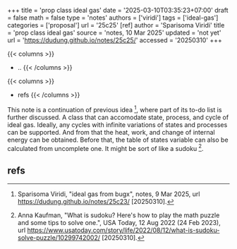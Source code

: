 +++
title = 'prop class ideal gas'
date = '2025-03-10T03:35:23+07:00'
draft = false
math = false
type = 'notes'
authors = ['viridi']
tags = ['ideal-gas']
categories = ['proposal']
url = '25c25'
[ref]
author = 'Sparisoma Viridi'
title = 'prop class ideal gas'
source = 'notes, 10 Mar 2025'
updated = 'not yet'
url = 'https://dudung.github.io/notes/25c25/'
accessed = '20250310'
+++

{{< columns >}}
+ ..
{{< /columns >}}

{{< columns >}}
+ refs
{{< /columns >}}

<!--more-->

This note is a continuation of previous idea [^viridi_2025], where part of its to-do list is further discussed. A class that can accomodate state, process, and cycle of ideal gas. Ideally, any cycles with infinite variations of states and processes can be supported. And from that the heat, work, and change of internal energy can be obtained. Before that, the table of states variable can also be calculated from uncomplete one. It might be sort of like a sudoku [^kaufman_2022].


## refs
[^kaufman_2022]: Anna Kaufman, "What is sudoku? Here's how to play the math puzzle and some tips to solve one.", USA Today, 12 Aug 2022 (24 Feb 2023), url https://www.usatoday.com/story/life/2022/08/12/what-is-sudoku-solve-puzzle/10299742002/ [20250310].
[^viridi_2025]: Sparisoma Viridi, "ideal gas from bugx", notes, 9 Mar 2025, url https://dudung.github.io/notes/25c23/ [20250310].
